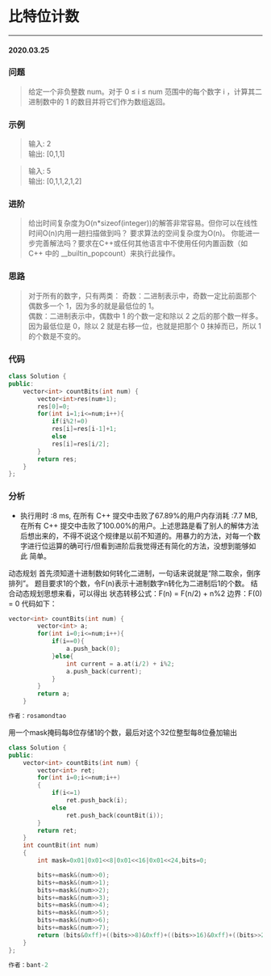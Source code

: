 # 比特位计数
***
#### 2020.03.25

### 问题
>给定一个非负整数 num。对于 0 ≤ i ≤ num 范围中的每个数字 i ，计算其二进制数中的 1 的数目并将它们作为数组返回。

### 示例
>输入: 2     
输出: [0,1,1]       

>输入: 5        
输出: [0,1,1,2,1,2]       

### 进阶
>	给出时间复杂度为O(n*sizeof(integer))的解答非常容易。但你可以在线性时间O(n)内用一趟扫描做到吗？
	要求算法的空间复杂度为O(n)。
	你能进一步完善解法吗？要求在C++或任何其他语言中不使用任何内置函数（如 C++ 中的 __builtin_popcount）来执行此操作。

### 思路
>对于所有的数字，只有两类：
奇数：二进制表示中，奇数一定比前面那个偶数多一个 1，因为多的就是最低位的 1。     
偶数：二进制表示中，偶数中 1 的个数一定和除以 2 之后的那个数一样多。
因为最低位是 0，除以 2 就是右移一位，也就是把那个 0 抹掉而已，所以 1 的个数是不变的。

### 代码
```c++
class Solution {
public:
    vector<int> countBits(int num) {
        vector<int>res(num+1);
        res[0]=0;
        for(int i=1;i<=num;i++){
            if(i%2!=0)
            res[i]=res[i-1]+1;
            else
            res[i]=res[i/2];
        }
        return res;
    }
};
```

### 分析
 - 执行用时 :8 ms, 在所有 C++ 提交中击败了67.89%的用户内存消耗 :7.7 MB, 在所有 C++ 提交中击败了100.00%的用户。上述思路是看了别人的解体方法
   后想出来的，不得不说这个规律是以前不知道的。用暴力的方法，对每一个数字进行位运算的确可行/但看到进阶后我觉得还有简化的方法，没想到能够如此
   简单。

动态规划
首先须知道十进制数如何转化二进制，一句话来说就是“除二取余，倒序排列”。
题目要求1的个数，令F(n)表示十进制数字n转化为二进制后1的个数。
结合动态规划思想来看，可以得出
状态转移公式：F(n) = F(n/2) + n%2
边界：F(0) = 0
代码如下：
```c++
vector<int> countBits(int num) {
        vector<int> a;
        for(int i=0;i<=num;i++){
            if(i==0){
                a.push_back(0);
            }else{  
                int current = a.at(i/2) + i%2;
                a.push_back(current);
            }
        }
        return a;
    }

作者：rosamondtao
```

用一个mask掩码每8位存储1的个数，最后对这个32位整型每8位叠加输出
```c++
class Solution {
public:
    vector<int> countBits(int num) {
        vector<int> ret;
        for(int i=0;i<=num;i++)
        {
            if(i<=1)
                ret.push_back(i);
            else 
                ret.push_back(countBit(i));
        }
        return ret;
    }
    int countBit(int num)
    {
        int mask=0x01|0x01<<8|0x01<<16|0x01<<24,bits=0;

        bits+=mask&(num>>0);
        bits+=mask&(num>>1);
        bits+=mask&(num>>2);
        bits+=mask&(num>>3);
        bits+=mask&(num>>4);
        bits+=mask&(num>>5);
        bits+=mask&(num>>6);
        bits+=mask&(num>>7);
        return (bits&0xff)+((bits>>8)&0xff)+((bits>>16)&0xff)+((bits>>24)&0xff);
    }
};

作者：bant-2
